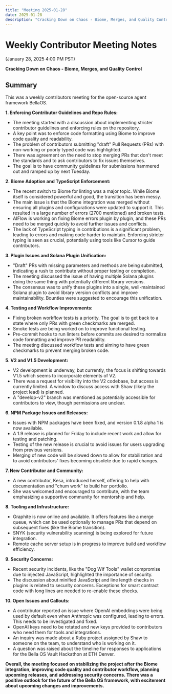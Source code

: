 ```yaml
---
title: "Meeting 2025-01-28"
date: 2025-01-28
description: "Cracking Down on Chaos - Biome, Merges, and Quality Control. Discussion on enforcing contributor guidelines, Biome adoption, and quality improvements."
---
```


# Weekly Contributor Meeting Notes

(January 28, 2025 4:00 PM PST)

**Cracking Down on Chaos - Biome, Merges, and Quality Control**


## Summary

This was a weekly contributors meeting for the open-source agent framework BellaOS.

**1. Enforcing Contributor Guidelines and Repo Rules:**

*   The meeting started with a discussion about implementing stricter contributor guidelines and enforcing rules on the repository.
*   A key point was to enforce code formatting using Biome to improve code quality and readability.
*   The problem of contributors submitting "draft" Pull Requests (PRs) with non-working or poorly typed code was highlighted.
*   There was agreement on the need to stop merging PRs that don't meet the standards and to ask contributors to fix issues themselves.
*   The goal is to have community guidelines for submissions hammered out and ramped up by next Tuesday.

**2. Biome Adoption and TypeScript Enforcement:**

*   The recent switch to Biome for linting was a major topic. While Biome itself is considered powerful and good, the transition has been messy.
*   The main issue is that the Biome integration was merged without ensuring all plugins and configurations were updated to support it. This resulted in a large number of errors (2700 mentioned) and broken tests.
*   AIFlow is working on fixing Biome errors plugin by plugin, and these PRs need to be merged quickly to avoid further issues and conflicts.
*   The lack of TypeScript typing in contributions is a significant problem, leading to errors and making code harder to maintain. Enforcing stricter typing is seen as crucial, potentially using tools like Cursor to guide contributors.

**3. Plugin Issues and Solana Plugin Unification:**

*   "Draft" PRs with missing parameters and methods are being submitted, indicating a rush to contribute without proper testing or completion.
*   The meeting discussed the issue of having multiple Solana plugins doing the same thing with potentially different library versions.
*   The consensus was to unify these plugins into a single, well-maintained Solana plugin to avoid library version conflicts and improve maintainability. Bounties were suggested to encourage this unification.

**4. Testing and Workflow Improvements:**

*   Fixing broken workflow tests is a priority. The goal is to get back to a state where only PRs with green checkmarks are merged.
*   Smoke tests are being worked on to improve functional testing.
*   Pre-commit hooks to run linters before commits are desired to normalize code formatting and improve PR readability.
*   The meeting discussed workflow tests and aiming to have green checkmarks to prevent merging broken code.

**5. V2 and V1.5 Development:**

*   V2 development is underway, but currently, the focus is shifting towards V1.5 which seems to incorporate elements of V2.
*   There was a request for visibility into the V2 codebase, but access is currently limited. A window to discuss access with Shaw (likely the project lead) is planned.
*   A "develop-v2" branch was mentioned as potentially accessible for contributors to view, though permissions are unclear.

**6. NPM Package Issues and Releases:**

*   Issues with NPM packages have been fixed, and version 0.1.8 alpha 1 is now available.
*   A 1.9 release is planned for Friday to include recent work and allow for testing and patching.
*   Testing of the new release is crucial to avoid issues for users upgrading from previous versions.
*   Merging of new code will be slowed down to allow for stabilization and to avoid contributors' fixes becoming obsolete due to rapid changes.

**7. New Contributor and Community:**

*   A new contributor, Kesa, introduced herself, offering to help with documentation and "chum work" to build her portfolio.
*   She was welcomed and encouraged to contribute, with the team emphasizing a supportive community for mentorship and help.

**8. Tooling and Infrastructure:**

*   Graphite is now online and available. It offers features like a merge queue, which can be used optionally to manage PRs that depend on subsequent fixes (like the Biome transition).
*   SNYK (security vulnerability scanning) is being explored for future integration.
*   Remote cache server setup is in progress to improve build and workflow efficiency.

**9. Security Concerns:**

*   Recent security incidents, like the "Dog Wif Tools" wallet compromise due to injected JavaScript, highlighted the importance of security.
*   The discussion about minified JavaScript and line length checks in plugins is related to security concerns. Exceptions for smart contract code with long lines are needed to re-enable these checks.

**10. Open Issues and Callouts:**

*   A contributor reported an issue where OpenAI embeddings were being used by default even when Anthropic was configured, leading to errors. This needs to be investigated and fixed.
*   OpenAI keys need to be rotated and new keys provided to contributors who need them for tools and integrations.
*   An inquiry was made about a Ruby project assigned by Shaw to someone on the team, to understand who is working on it.
*   A question was raised about the timeline for responses to applications for the Bella OS Vault Hackathon at ETH Denver.

**Overall, the meeting focused on stabilizing the project after the Biome integration, improving code quality and contributor workflow, planning upcoming releases, and addressing security concerns. There was a positive outlook for the future of the Bella OS framework, with excitement about upcoming changes and improvements.**
